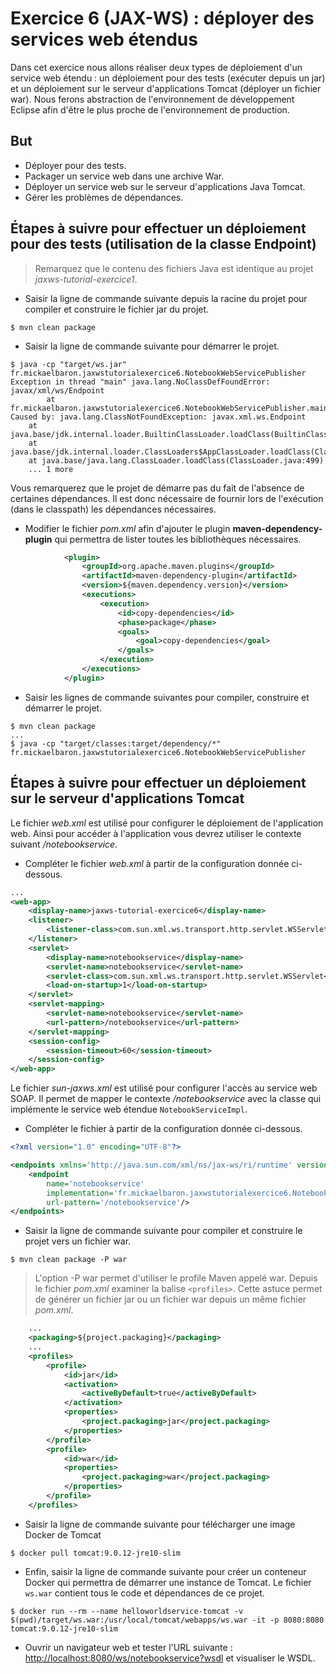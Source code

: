 # Exercice 6 (JAX-WS) : déployer des services web étendus

Dans cet exercice nous allons réaliser deux types de déploiement d'un service web étendu : un déploiement pour des tests (exécuter depuis un jar) et un déploiement sur le serveur d'applications Tomcat (déployer un fichier war). Nous ferons abstraction de l'environnement de développement Eclipse afin d'être le plus proche de l'environnement de production.

## But

* Déployer pour des tests.
* Packager un service web dans une archive War.
* Déployer un service web sur le serveur d'applications Java Tomcat.
* Gérer les problèmes de dépendances.

## Étapes à suivre pour effectuer un déploiement pour des tests (utilisation de la classe Endpoint)

> Remarquez que le contenu des fichiers Java est identique au projet *jaxws-tutorial-exercice1*.

* Saisir la ligne de commande suivante depuis la racine du projet pour compiler et construire le fichier jar du projet.

```
$ mvn clean package
```

* Saisir la ligne de commande suivante pour démarrer le projet.

```
$ java -cp "target/ws.jar" fr.mickaelbaron.jaxwstutorialexercice6.NotebookWebServicePublisher
Exception in thread "main" java.lang.NoClassDefFoundError: javax/xml/ws/Endpoint
        at fr.mickaelbaron.jaxwstutorialexercice6.NotebookWebServicePublisher.main(NotebookWebServicePublisher.java:10)
Caused by: java.lang.ClassNotFoundException: javax.xml.ws.Endpoint
    at java.base/jdk.internal.loader.BuiltinClassLoader.loadClass(BuiltinClassLoader.java:582)
    at java.base/jdk.internal.loader.ClassLoaders$AppClassLoader.loadClass(ClassLoaders.java:190)
    at java.base/java.lang.ClassLoader.loadClass(ClassLoader.java:499)
    ... 1 more
```

Vous remarquerez que le projet de démarre pas du fait de l'absence de certaines dépendances. Il est donc nécessaire de fournir lors de l'exécution (dans le classpath) les dépendances nécessaires.

* Modifier le fichier _pom.xml_ afin d'ajouter le plugin **maven-dependency-plugin** qui permettra de lister toutes les bibliothèques nécessaires.

```xml
            <plugin>
                <groupId>org.apache.maven.plugins</groupId>
                <artifactId>maven-dependency-plugin</artifactId>
                <version>${maven.dependency.version}</version>
                <executions>
                    <execution>
                        <id>copy-dependencies</id>
                        <phase>package</phase>
                        <goals>
                            <goal>copy-dependencies</goal>
                        </goals>
                    </execution>
                </executions>
            </plugin>
```

* Saisir les lignes de commande suivantes pour compiler, construire et démarrer le projet.

```
$ mvn clean package
...
$ java -cp "target/classes:target/dependency/*" fr.mickaelbaron.jaxwstutorialexercice6.NotebookWebServicePublisher
```

## Étapes à suivre pour effectuer un déploiement sur le serveur d'applications Tomcat

Le fichier *web.xml* est utilisé pour configurer le déploiement de l'application web. Ainsi pour accéder à l'application vous devrez utiliser le contexte suivant */notebookservice*.

* Compléter le fichier *web.xml* à partir de la configuration donnée ci-dessous.

```xml
...
<web-app>
    <display-name>jaxws-tutorial-exercice6</display-name>
    <listener>
        <listener-class>com.sun.xml.ws.transport.http.servlet.WSServletContextListener</listener-class>
    </listener>
    <servlet>
        <display-name>notebookservice</display-name>
        <servlet-name>notebookservice</servlet-name>
        <servlet-class>com.sun.xml.ws.transport.http.servlet.WSServlet</servlet-class>
        <load-on-startup>1</load-on-startup>
    </servlet>
    <servlet-mapping>
        <servlet-name>notebookservice</servlet-name>
        <url-pattern>/notebookservice</url-pattern>
    </servlet-mapping>
    <session-config>
        <session-timeout>60</session-timeout>
    </session-config>
</web-app>
```

Le fichier *sun-jaxws.xml* est utilisé pour configurer l'accès au service web SOAP. Il permet de mapper le contexte */notebookservice* avec la classe qui implémente le service web étendue `NotebookServiceImpl`.

* Compléter le fichier à partir de la configuration donnée ci-dessous.

```xml
<?xml version="1.0" encoding="UTF-8"?>

<endpoints xmlns='http://java.sun.com/xml/ns/jax-ws/ri/runtime' version='2.0'>
    <endpoint
        name='notebookservice'
        implementation='fr.mickaelbaron.jaxwstutorialexercice6.NotebookServiceImpl'
        url-pattern='/notebookservice'/>
</endpoints>
```

* Saisir la ligne de commande suivante pour compiler et construire le projet vers un fichier war.

```
$ mvn clean package -P war
```

> L'option -P war permet d'utiliser le profile Maven appelé war. Depuis le fichier _pom.xml_ examiner la balise `<profiles>`. Cette astuce permet de générer un fichier jar ou un fichier war depuis un même fichier _pom.xml_.

```xml
    ...
    <packaging>${project.packaging}</packaging>
    ...
    <profiles>
        <profile>
            <id>jar</id>
            <activation>
                <activeByDefault>true</activeByDefault>
            </activation>
            <properties>
                <project.packaging>jar</project.packaging>
            </properties>
        </profile>
        <profile>
            <id>war</id>
            <properties>
                <project.packaging>war</project.packaging>
            </properties>
        </profile>
    </profiles>
```

* Saisir la ligne de commande suivante pour télécharger une image Docker de Tomcat

```
$ docker pull tomcat:9.0.12-jre10-slim
```

* Enfin, saisir la ligne de commande suivante pour créer un conteneur Docker qui permettra de démarrer une instance de Tomcat. Le fichier `ws.war` contient tous le code et dépendances de ce projet. 

```
$ docker run --rm --name helloworldservice-tomcat -v $(pwd)/target/ws.war:/usr/local/tomcat/webapps/ws.war -it -p 8080:8080 tomcat:9.0.12-jre10-slim
```

* Ouvrir un navigateur web et tester l'URL suivante : <http://localhost:8080/ws/notebookservice?wsdl> et visualiser le WSDL.
